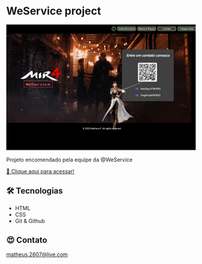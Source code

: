 # WeService project

![preview](./.github/preview.png)

Projeto encomendado pela equipe da @WeService

[ 🔗 Clique aqui para acessar!](https://siegfrieddrx.github.io/WeService)

## 🛠 Tecnologias

- HTML
- CSS
- Git & Github

## 😍 Contato

matheus.2607@live.com